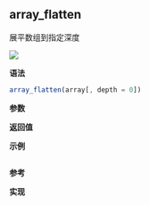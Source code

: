 ## array_flatten

展平数组到指定深度

![](https://img.shields.io/badge/-Array-blue)

**语法**

```js
array_flatten(array[, depth = 0])
```

**参数**

**返回值**

**示例**

```js

```

**参考**

**实现**

<CodeSwitcher :languages="{ln:'Langnang',lo:'Lodash',un:'Underscore'}">
<template v-slot:ln>

</template>
<template v-slot:lo>

</template>
<template v-slot:un>

</template>
</CodeSwitcher>
